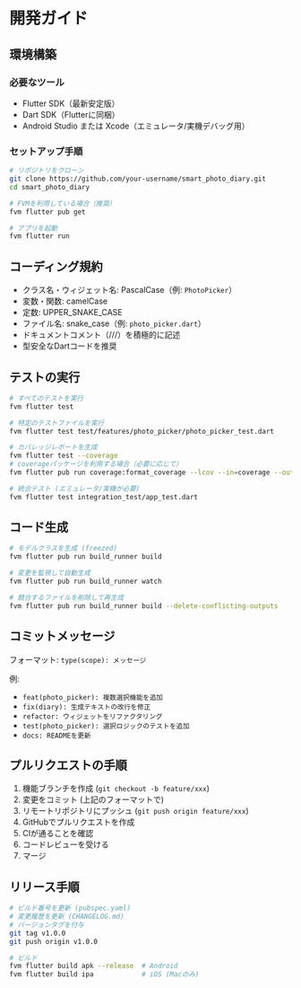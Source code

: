 # 開発ガイド

## 環境構築

### 必要なツール
- Flutter SDK（最新安定版）
- Dart SDK（Flutterに同梱）
- Android Studio または Xcode（エミュレータ/実機デバッグ用）

### セットアップ手順

```bash
# リポジトリをクローン
git clone https://github.com/your-username/smart_photo_diary.git
cd smart_photo_diary

# FVMを利用している場合（推奨）
fvm flutter pub get

# アプリを起動
fvm flutter run
```


## コーディング規約
- クラス名・ウィジェット名: PascalCase（例: `PhotoPicker`）
- 変数・関数: camelCase
- 定数: UPPER_SNAKE_CASE
- ファイル名: snake_case（例: `photo_picker.dart`）
- ドキュメントコメント（///）を積極的に記述
- 型安全なDartコードを推奨

## テストの実行

```bash
# すべてのテストを実行
fvm flutter test

# 特定のテストファイルを実行
fvm flutter test test/features/photo_picker/photo_picker_test.dart

# カバレッジレポートを生成
fvm flutter test --coverage
# coverageパッケージを利用する場合（必要に応じて）
fvm flutter pub run coverage:format_coverage --lcov --in=coverage --out=coverage/lcov.info --packages=.packages --report-on=lib

# 統合テスト (エミュレータ/実機が必要)
fvm flutter test integration_test/app_test.dart
```

## コード生成

```bash
# モデルクラスを生成 (freezed)
fvm flutter pub run build_runner build

# 変更を監視して自動生成
fvm flutter pub run build_runner watch

# 競合するファイルを削除して再生成
fvm flutter pub run build_runner build --delete-conflicting-outputs
```

## コミットメッセージ

フォーマット: `type(scope): メッセージ`

例:
- `feat(photo_picker): 複数選択機能を追加`
- `fix(diary): 生成テキストの改行を修正`
- `refactor: ウィジェットをリファクタリング`
- `test(photo_picker): 選択ロジックのテストを追加`
- `docs: READMEを更新`

## プルリクエストの手順

1. 機能ブランチを作成 (`git checkout -b feature/xxx`)
2. 変更をコミット (上記のフォーマットで)
3. リモートリポジトリにプッシュ (`git push origin feature/xxx`)
4. GitHubでプルリクエストを作成
5. CIが通ることを確認
6. コードレビューを受ける
7. マージ

## リリース手順

```bash
# ビルド番号を更新 (pubspec.yaml)
# 変更履歴を更新 (CHANGELOG.md)
# バージョンタグを付与
git tag v1.0.0
git push origin v1.0.0

# ビルド
fvm flutter build apk --release  # Android
fvm flutter build ipa            # iOS (Macのみ)
```

